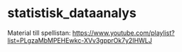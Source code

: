 # statistisk_dataanalys
Material till spellistan: https://www.youtube.com/playlist?list=PLgzaMbMPEHEwkc-XVv3gpprOk7y2IHWLJ
